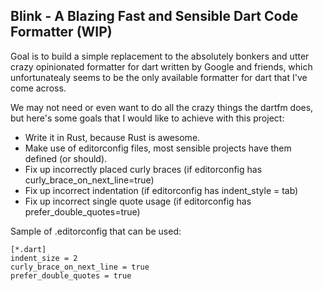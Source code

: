 ## Blink - A Blazing Fast and Sensible Dart Code Formatter (WIP)

Goal is to build a simple replacement to the absolutely bonkers and utter crazy opinionated formatter for dart written by Google and friends, which unfortunatealy seems to be the only available formatter for dart that I've come across.

We may not need or even want to do all the crazy things the dartfm does, but here's some goals that I would like to achieve with this project:

* Write it in Rust, because Rust is awesome.
* Make use of editorconfig files, most sensible projects have them defined (or should).
* Fix up incorrectly placed curly braces (if editorconfig has curly_brace_on_next_line=true)
* Fix up incorrect indentation (if editorconfig has indent_style = tab)
* Fix up incorrect single quote usage (if editorconfig has prefer_double_quotes=true)

Sample of .editorconfig that can be used:

```
[*.dart]
indent_size = 2
curly_brace_on_next_line = true
prefer_double_quotes = true
```
